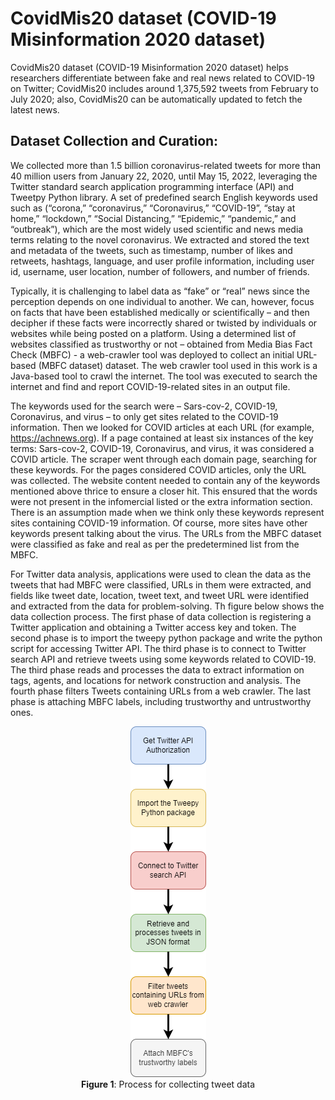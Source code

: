 # CovidMis20 dataset (COVID-19 Misinformation 2020 dataset)

CovidMis20 dataset (COVID-19 Misinformation 2020 dataset) helps researchers differentiate between fake and real news related to COVID-19 on Twitter; CovidMis20 includes around 1,375,592 tweets from February to July 2020; also, CovidMis20 can be automatically updated to fetch the latest news.

## Dataset Collection and Curation:
 
We collected more than 1.5 billion coronavirus-related tweets for more than 40 million users from January 22, 2020, until May 15, 2022, leveraging the Twitter standard search application programming interface (API) and Tweetpy Python library. A set of predefined search English keywords used such as (“corona,” “coronavirus,” “Coronavirus,” “COVID-19”, “stay at home,” “lockdown,” “Social Distancing,” “Epidemic,” “pandemic,” and “outbreak”), which are the most widely used scientific and news media terms relating to the novel coronavirus. We extracted and stored the text and metadata of the tweets, such as timestamp, number of likes and retweets, hashtags, language, and user profile information, including user id, username, user location, number of followers, and number of friends.

Typically, it is challenging to label data as “fake” or “real” news since the perception depends on one individual to another. We can, however, focus on facts that have been established medically or scientifically – and then decipher if these facts were incorrectly shared or twisted by individuals or websites while being posted on a platform. Using a determined list of websites classified as trustworthy or not – obtained from Media Bias Fact Check (MBFC) - a web-crawler tool was deployed to collect an initial URL-based (MBFC dataset) dataset. The web crawler tool used in this work is a Java-based tool to crawl the internet. The tool was executed to search the internet and find and report COVID-19-related sites in an output file.

The keywords used for the search were – Sars-cov-2, COVID-19, Coronavirus, and virus – to only get sites related to the COVID-19 information. Then we looked for COVID articles at each URL (for example, https://achnews.org). If a page contained at least six instances of the key terms: Sars-cov-2, COVID-19, Coronavirus, and virus, it was considered a COVID article. The scraper went through each domain page, searching for these keywords. For the pages considered COVID articles, only the URL was collected. The website content needed to contain any of the keywords mentioned above thrice to ensure a closer hit. This ensured that the words were not present in the infomercial listed or the extra information section. There is an assumption made when we think only these keywords represent sites containing COVID-19 information. Of course, more sites have other keywords present talking about the virus. The URLs from the MBFC dataset were classified as fake and real as per the predetermined list from the MBFC.

For Twitter data analysis, applications were used to clean the data as the tweets that had MBFC were classified, URLs in them were extracted, and fields like tweet date, location, tweet text, and tweet URL were identified and extracted from the data for problem-solving. Th figure below shows the data collection process. The first phase of data collection is registering a Twitter application and obtaining a Twitter access key and token. The second phase is to import the tweepy python package and write the python script for accessing Twitter API. The third phase is to connect to Twitter search API and retrieve tweets using some keywords related to COVID-19. The third phase reads and processes the data to extract information on tags, agents, and locations for network construction and analysis. The fourth phase filters Tweets containing URLs from a web crawler. The last phase is attaching MBFC labels, including trustworthy and untrustworthy ones.

<p align="center">
    <img src="diagram.png" alt="process for collecting tweet data"/>
    <br/>
    <b>Figure 1</b>: Process for collecting tweet data
</p>
